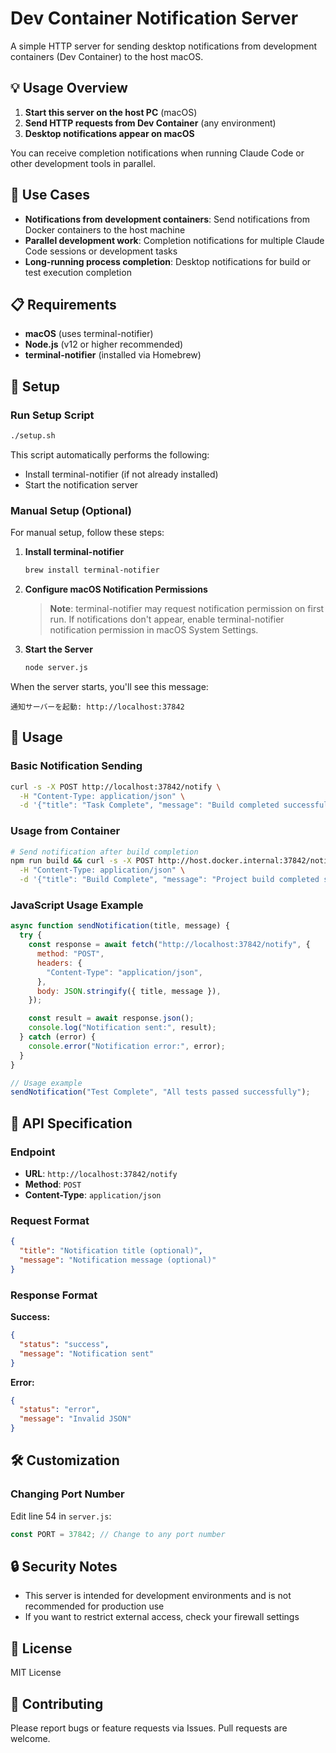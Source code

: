 # Dev Container Notification Server

A simple HTTP server for sending desktop notifications from development containers (Dev Container) to the host macOS.

## 💡 Usage Overview

1. **Start this server on the host PC** (macOS)
2. **Send HTTP requests from Dev Container** (any environment)
3. **Desktop notifications appear on macOS**

You can receive completion notifications when running Claude Code or other development tools in parallel.

## 🎯 Use Cases

- **Notifications from development containers**: Send notifications from Docker containers to the host machine
- **Parallel development work**: Completion notifications for multiple Claude Code sessions or development tasks
- **Long-running process completion**: Desktop notifications for build or test execution completion

## 📋 Requirements

- **macOS** (uses terminal-notifier)
- **Node.js** (v12 or higher recommended)
- **terminal-notifier** (installed via Homebrew)

## 🚀 Setup

### Run Setup Script

```bash
./setup.sh
```

This script automatically performs the following:
- Install terminal-notifier (if not already installed)
- Start the notification server

### Manual Setup (Optional)

For manual setup, follow these steps:

1. **Install terminal-notifier**
   ```bash
   brew install terminal-notifier
   ```

2. **Configure macOS Notification Permissions**
   > **Note**: terminal-notifier may request notification permission on first run. If notifications don't appear, enable terminal-notifier notification permission in macOS System Settings.

3. **Start the Server**
   ```bash
   node server.js
   ```

When the server starts, you'll see this message:

```
通知サーバーを起動: http://localhost:37842
```

## 📡 Usage

### Basic Notification Sending

```bash
curl -s -X POST http://localhost:37842/notify \
  -H "Content-Type: application/json" \
  -d '{"title": "Task Complete", "message": "Build completed successfully"}'
```

### Usage from Container

```bash
# Send notification after build completion
npm run build && curl -s -X POST http://host.docker.internal:37842/notify \
  -H "Content-Type: application/json" \
  -d '{"title": "Build Complete", "message": "Project build completed successfully"}'
```

### JavaScript Usage Example

```javascript
async function sendNotification(title, message) {
  try {
    const response = await fetch("http://localhost:37842/notify", {
      method: "POST",
      headers: {
        "Content-Type": "application/json",
      },
      body: JSON.stringify({ title, message }),
    });

    const result = await response.json();
    console.log("Notification sent:", result);
  } catch (error) {
    console.error("Notification error:", error);
  }
}

// Usage example
sendNotification("Test Complete", "All tests passed successfully");
```

## 🔧 API Specification

### Endpoint

- **URL**: `http://localhost:37842/notify`
- **Method**: `POST`
- **Content-Type**: `application/json`

### Request Format

```json
{
  "title": "Notification title (optional)",
  "message": "Notification message (optional)"
}
```

### Response Format

**Success:**

```json
{
  "status": "success",
  "message": "Notification sent"
}
```

**Error:**

```json
{
  "status": "error",
  "message": "Invalid JSON"
}
```

## 🛠️ Customization

### Changing Port Number

Edit line 54 in `server.js`:

```javascript
const PORT = 37842; // Change to any port number
```

## 🔒 Security Notes

- This server is intended for development environments and is not recommended for production use
- If you want to restrict external access, check your firewall settings

## 📝 License

MIT License

## 🤝 Contributing

Please report bugs or feature requests via Issues. Pull requests are welcome.